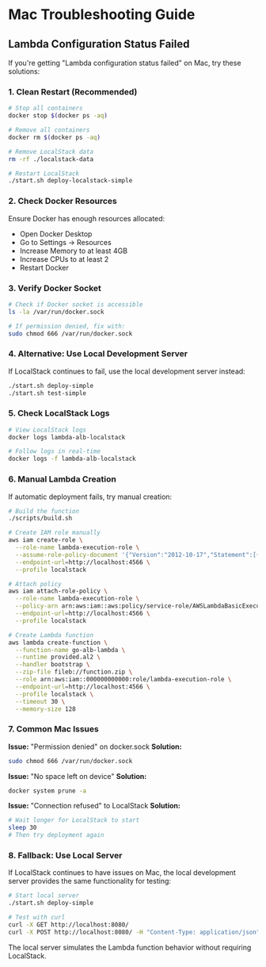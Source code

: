 # Mac Troubleshooting Guide

## Lambda Configuration Status Failed

If you're getting "Lambda configuration status failed" on Mac, try these solutions:

### 1. Clean Restart (Recommended)

```bash
# Stop all containers
docker stop $(docker ps -aq)

# Remove all containers
docker rm $(docker ps -aq)

# Remove LocalStack data
rm -rf ./localstack-data

# Restart LocalStack
./start.sh deploy-localstack-simple
```

### 2. Check Docker Resources

Ensure Docker has enough resources allocated:
- Open Docker Desktop
- Go to Settings → Resources
- Increase Memory to at least 4GB
- Increase CPUs to at least 2
- Restart Docker

### 3. Verify Docker Socket

```bash
# Check if Docker socket is accessible
ls -la /var/run/docker.sock

# If permission denied, fix with:
sudo chmod 666 /var/run/docker.sock
```

### 4. Alternative: Use Local Development Server

If LocalStack continues to fail, use the local development server instead:

```bash
./start.sh deploy-simple
./start.sh test-simple
```

### 5. Check LocalStack Logs

```bash
# View LocalStack logs
docker logs lambda-alb-localstack

# Follow logs in real-time
docker logs -f lambda-alb-localstack
```

### 6. Manual Lambda Creation

If automatic deployment fails, try manual creation:

```bash
# Build the function
./scripts/build.sh

# Create IAM role manually
aws iam create-role \
  --role-name lambda-execution-role \
  --assume-role-policy-document '{"Version":"2012-10-17","Statement":[{"Effect":"Allow","Principal":{"Service":"lambda.amazonaws.com"},"Action":"sts:AssumeRole"}]}' \
  --endpoint-url=http://localhost:4566 \
  --profile localstack

# Attach policy
aws iam attach-role-policy \
  --role-name lambda-execution-role \
  --policy-arn arn:aws:iam::aws:policy/service-role/AWSLambdaBasicExecutionRole \
  --endpoint-url=http://localhost:4566 \
  --profile localstack

# Create Lambda function
aws lambda create-function \
  --function-name go-alb-lambda \
  --runtime provided.al2 \
  --handler bootstrap \
  --zip-file fileb://function.zip \
  --role arn:aws:iam::000000000000:role/lambda-execution-role \
  --endpoint-url=http://localhost:4566 \
  --profile localstack \
  --timeout 30 \
  --memory-size 128
```

### 7. Common Mac Issues

**Issue:** "Permission denied" on docker.sock
**Solution:** 
```bash
sudo chmod 666 /var/run/docker.sock
```

**Issue:** "No space left on device"
**Solution:**
```bash
docker system prune -a
```

**Issue:** "Connection refused" to LocalStack
**Solution:**
```bash
# Wait longer for LocalStack to start
sleep 30
# Then try deployment again
```

### 8. Fallback: Use Local Server

If LocalStack continues to have issues on Mac, the local development server provides the same functionality for testing:

```bash
# Start local server
./start.sh deploy-simple

# Test with curl
curl -X GET http://localhost:8080/
curl -X POST http://localhost:8080/ -H "Content-Type: application/json" -d '{"test": "data"}'
```

The local server simulates the Lambda function behavior without requiring LocalStack. 